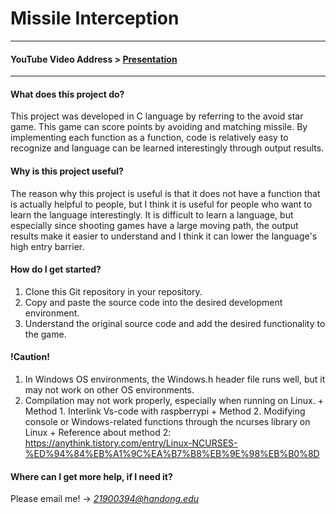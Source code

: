 # Missile Interception

-----
#### YouTube Video Address > <a href="https://youtu.be/iLeGwu1Ywfs" target="_blank">Presentation</a>
-----

#### What does this project do?

   This project was developed in C language by referring to the avoid star game.
   This game can score points by avoiding and matching missile.
   By implementing each function as a function, code is relatively easy to recognize and language can be learned interestingly through output results.
   

#### Why is this project useful?
    
   The reason why this project is useful is that it does not have a function that is actually helpful to people, but I think it is useful for people who want to learn the language interestingly. 
   It is difficult to learn a language, but especially since shooting games have a large moving path, the output results make it easier to understand and I think it can lower the language's high entry barrier.


#### How do I get started?

   1. Clone this Git repository in your repository.
   2. Copy and paste the source code into the desired development environment.
   3. Understand the original source code and add the desired functionality to the game.


#### **!Caution!**
    
   1. In Windows OS environments, the Windows.h header file runs well, but it may not work on other OS environments. 
   2. Compilation may not work properly, especially when running on Linux.
     +  Method 1. Interlink Vs-code with raspberrypi
     +  Method 2. Modifying console or Windows-related functions through the ncurses library on Linux
     +  Reference about method 2: 
        https://anythink.tistory.com/entry/Linux-NCURSES-%ED%94%84%EB%A1%9C%EA%B7%B8%EB%9E%98%EB%B0%8D


#### Where can I get more help, if I need it?
   Please email me! -> *21900394@handong.edu*
   
